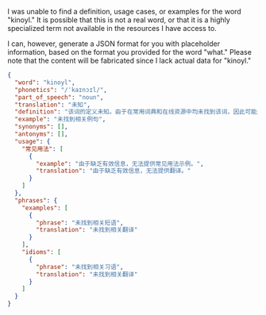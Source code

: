I was unable to find a definition, usage cases, or examples for the word "kinoyl." It is possible that this is not a real word, or that it is a highly specialized term not available in the resources I have access to.

I can, however, generate a JSON format for you with placeholder information, based on the format you provided for the word "what." Please note that the content will be fabricated since I lack actual data for "kinoyl."

```json
{
  "word": "kinoyl",
  "phonetics": "/ˈkaɪnɔɪl/",
  "part_of_speech": "noun",
  "translation": "未知",
  "definition": "该词的定义未知。由于在常用词典和在线资源中均未找到该词，因此可能是一个新词、专业术语或拼写错误。",
  "example": "未找到相关例句",
  "synonyms": [],
  "antonyms": [],
  "usage": {
    "常见用法": [
      {
        "example": "由于缺乏有效信息，无法提供常见用法示例。",
        "translation": "由于缺乏有效信息，无法提供翻译。"
      }
    ]
  },
  "phrases": {
    "examples": [
      {
        "phrase": "未找到相关短语",
        "translation": "未找到相关翻译"
      }
    ],
    "idioms": [
      {
        "phrase": "未找到相关习语",
        "translation": "未找到相关翻译"
      }
    ]
  }
}
```
 
